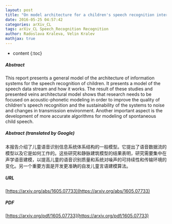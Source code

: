 ```yaml
---
layout: post
title: "On model architecture for a children's speech recognition interactive dialog system"
date: 2016-05-25 04:57:42
categories: arXiv_CL
tags: arXiv_CL Speech_Recognition Recognition
author: Radoslava Kraleva, Velin Kralev
mathjax: true
---
```


* content
{:toc}

##### Abstract
This report presents a general model of the architecture of information systems for the speech recognition of children. It presents a model of the speech data stream and how it works. The result of these studies and presented veins architectural model shows that research needs to be focused on acoustic-phonetic modeling in order to improve the quality of children's speech recognition and the sustainability of the systems to noise and changes in transmission environment. Another important aspect is the development of more accurate algorithms for modeling of spontaneous child speech.

##### Abstract (translated by Google)
本报告介绍了儿童语音识别信息系统体系结构的一般模型。它提出了语音数据流的模型以及它是如何工作的。这些研究和静脉建筑模型的结果表明，研究需要集中在声学语音建模，以提高儿童的语音识别质量和系统对噪声的可持续性和传输环境的变化。另一个重要方面是开发更准确的自发儿童言语建模算法。

##### URL
[https://arxiv.org/abs/1605.07733](https://arxiv.org/abs/1605.07733)

##### PDF
[https://arxiv.org/pdf/1605.07733](https://arxiv.org/pdf/1605.07733)

